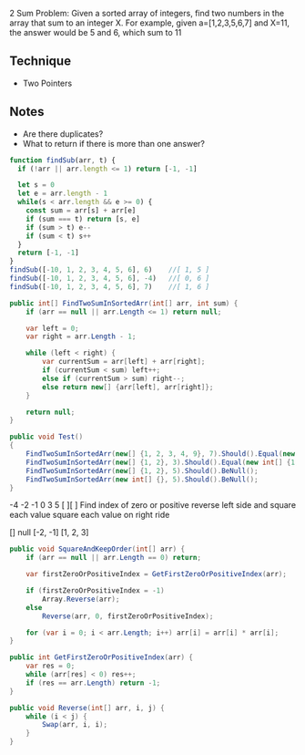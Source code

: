 2 Sum Problem: Given a sorted array of integers, find two numbers in the array
that sum to an integer X. For example, given a=[1,2,3,5,6,7] and X=11, the answer
would be 5 and 6, which sum to 11

## Technique

- Two Pointers

## Notes

- Are there duplicates?
- What to return if there is more than one answer?

```javascript
function findSub(arr, t) {
  if (!arr || arr.length <= 1) return [-1, -1]

  let s = 0
  let e = arr.length - 1
  while(s < arr.length && e >= 0) {
    const sum = arr[s] + arr[e]
    if (sum === t) return [s, e]
    if (sum > t) e--
    if (sum < t) s++
  }
  return [-1, -1]
}
findSub([-10, 1, 2, 3, 4, 5, 6], 6)    //​​​​​[ 1, 5 ]​​​​​
findSub([-10, 1, 2, 3, 4, 5, 6], -4)   //​​​​​[ 0, 6 ]​​​​​
findSub([-10, 1, 2, 3, 4, 5, 6], 7)    //​​​​​[ 1, 6 ]​​​​​
```

```csharp
public int[] FindTwoSumInSortedArr(int[] arr, int sum) {
    if (arr == null || arr.Length <= 1) return null;

    var left = 0;
    var right = arr.Length - 1;

    while (left < right) {
        var currentSum = arr[left] + arr[right];
        if (currentSum < sum) left++;
        else if (currentSum > sum) right--;
        else return new[] {arr[left], arr[right]};
    }

    return null;
}

public void Test()
{
    FindTwoSumInSortedArr(new[] {1, 2, 3, 4, 9}, 7).Should().Equal(new[] {3, 4});
    FindTwoSumInSortedArr(new[] {1, 2}, 3).Should().Equal(new int[] {1, 2});
    FindTwoSumInSortedArr(new[] {1, 2}, 5).Should().BeNull();
    FindTwoSumInSortedArr(new int[] {}, 5).Should().BeNull();
}
```


-4  -2  -1  0  3  5
[         ][       ]
Find index of zero or positive
reverse left side and square each value
square each value on right ride

[]
null
[-2, -1]
[1, 2, 3]

```csharp
public void SquareAndKeepOrder(int[] arr) {
    if (arr == null || arr.Length == 0) return;

    var firstZeroOrPositiveIndex = GetFirstZeroOrPositiveIndex(arr);

    if (firstZeroOrPositiveIndex = -1)
        Array.Reverse(arr);
    else
        Reverse(arr, 0, firstZeroOrPositiveIndex);

    for (var i = 0; i < arr.Length; i++) arr[i] = arr[i] * arr[i];
}

public int GetFirstZeroOrPositiveIndex(arr) {
    var res = 0;
    while (arr[res] < 0) res++;
    if (res == arr.Length) return -1;
}

public void Reverse(int[] arr, i, j) {
    while (i < j) {
        Swap(arr, i, i);
    }
}

```

